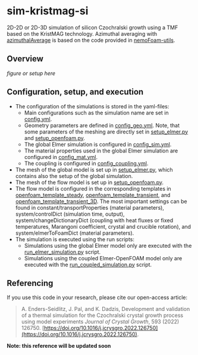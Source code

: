 # sim-kristmag-si
2D-2D or 2D-3D simulation of silicon Czochralski growth using a TMF based on the KristMAG technology. Azimuthal averaging with [azimuthalAverage](azimuthalAverage) is based on the code provided in [nemoFoam-utils](https://github.com/nemocrys/nemoFoam-utils).

## Overview

*figure or setup here*

## Configuration, setup, and execution

- The configuration of the simulations is stored in the yaml-files:
  - Main configurations such as the simulation name are set in [config.yml](config.yml).
  - Geometry parameters are defined in [config_geo.yml](config_geo.yml). Note, that some parameters of the meshing are directly set in [setup_elmer.py](setup_elmer.py) and [setup_openfoam.py](setup_openfoam.py).
  - The global Elmer simulation is configured in [config_sim.yml](config_sim.yml).
  - The material properties used in the global Elmer simulation are configured in [config_mat.yml](config_mat.yml).
  - The coupling is configured in [config_coupling.yml](config_coupling.yml).
- The mesh of the global model is set up in [setup_elmer.py](setup_elmer.py), which contains also the setup of the global simulation.
- The mesh of the flow model is set up in [setup_openfoam.py](setup_openfoam.py).
- The flow model is configured in the corresponding templates in [openfoam_template_steady](openfoam_template_steady), [openfoam_template_transient](openfoam_template_transient), and [openfoam_template_transient_3D](openfoam_template_transient_3D). The most important settings can be found in constant/transportProperties (material parameters), system/controlDict (simulation time, output), system/changeDictionaryDict (coupling with heat fluxes or fixed temperatures, Marangoni coefficient, crystal and crucible rotation), and system/elmerToFoamDict (material parameters).
- The simulation is executed using the run scripts:
  - Simulations using the global Elmer model only are executed with the [run_elmer_simulation.py](run_elmer_simulation.py) script.
  - Simulations using the coupled Elmer-OpenFOAM model only are executed with the [run_coupled_simulation.py](run_coupled_simulation.py) script.

## Referencing
If you use this code in your research, please cite our open-access article:

> A. Enders-Seidlitz, J. Pal, and K. Dadzis, Development and validation of a thermal simulation for the Czochralski crystal growth process using model experiments *Journal of Crystal Growth*,  593 (2022) 126750. [https://doi.org/10.1016/j.jcrysgro.2022.126750](https://doi.org/10.1016/j.jcrysgro.2022.126750).

**Note: this reference will be updated soon**
